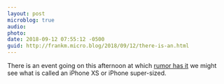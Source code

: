 ```yaml
---
layout: post
microblog: true
audio: 
photo: 
date: 2018-09-12 07:55:12 -0500
guid: http://frankm.micro.blog/2018/09/12/there-is-an.html
---
```

There is an event going on this afternoon at which [rumor has it](https://www.theverge.com/2018/9/12/17849898/apple-confirms-iphone-xs-iphone-xs-max-iphone-xr-names) we might see what is called an iPhone XS or iPhone super-sized.
